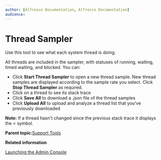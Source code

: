 ```yaml
---
author: [Alfresco Documentation, Alfresco Documentation]
audience: 
---
```


# Thread Sampler

Use this tool to see what each system thread is doing.

All threads are included in the sampler, with statuses of running, waiting, timed waiting, and blocked. You can:

-   Click **Start Thread Sampler** to open a new thread sample. New thread samples are displayed according to the sample rate you select. Click **Stop Thread Sampler** as required.
-   Click on a thread to see its stack trace
-   Click **Save All** to download a .json file of the thread samples
-   Click **Upload All** to upload and analyze a thread list that you've previously downloaded

**Note:** If a thread hasn't changed since the previous stack trace it displays the < symbol.

**Parent topic:**[Support Tools](../concepts/monitoring-intro.md)

**Related information**  


[Launching the Admin Console](../tasks/adminconsole-open.md)

